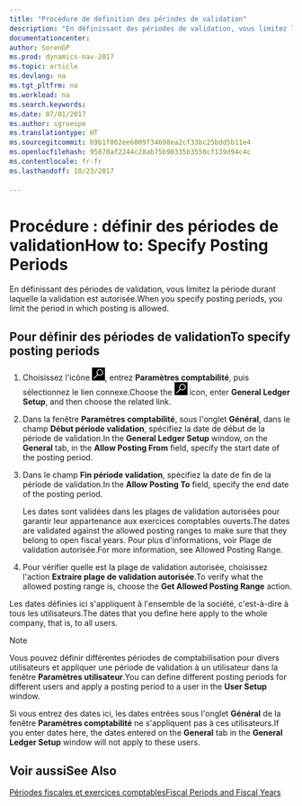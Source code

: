 ```yaml
---
title: "Procédure de définition des périodes de validation"
description: "En définissant des périodes de validation, vous limitez la période durant laquelle la validation est autorisée."
documentationcenter: 
author: SorenGP
ms.prod: dynamics-nav-2017
ms.topic: article
ms.devlang: na
ms.tgt_pltfrm: na
ms.workload: na
ms.search.keywords: 
ms.date: 07/01/2017
ms.author: sgroespe
ms.translationtype: HT
ms.sourcegitcommit: b9b1f062ee6009f34698ea2cf33bc25bdd5b11e4
ms.openlocfilehash: 95870af2244c28ab75b98335b3550cf139d94c4c
ms.contentlocale: fr-fr
ms.lasthandoff: 10/23/2017

---
```

# <a name="how-to-specify-posting-periods"></a><span data-ttu-id="ad286-103">Procédure : définir des périodes de validation</span><span class="sxs-lookup"><span data-stu-id="ad286-103">How to: Specify Posting Periods</span></span>
<span data-ttu-id="ad286-104">En définissant des périodes de validation, vous limitez la période durant laquelle la validation est autorisée.</span><span class="sxs-lookup"><span data-stu-id="ad286-104">When you specify posting periods, you limit the period in which posting is allowed.</span></span>  

## <a name="to-specify-posting-periods"></a><span data-ttu-id="ad286-105">Pour définir des périodes de validation</span><span class="sxs-lookup"><span data-stu-id="ad286-105">To specify posting periods</span></span>  

1.  <span data-ttu-id="ad286-106">Choisissez l'icône ![Page ou état pour la recherche](../../media/ui-search/search_small.png "icône Page ou état pour la recherche"), entrez **Paramètres comptabilité**, puis sélectionnez le lien connexe.</span><span class="sxs-lookup"><span data-stu-id="ad286-106">Choose the ![Search for Page or Report](../../media/ui-search/search_small.png "Search for Page or Report icon") icon, enter **General Ledger Setup**, and then choose the related link.</span></span>  
2.  <span data-ttu-id="ad286-107">Dans la fenêtre **Paramètres comptabilité**, sous l'onglet **Général**, dans le champ **Début période validation**, spécifiez la date de début de la période de validation.</span><span class="sxs-lookup"><span data-stu-id="ad286-107">In the **General Ledger Setup** window, on the **General** tab, in the **Allow Posting From** field, specify the start date of the posting period.</span></span>  
3.  <span data-ttu-id="ad286-108">Dans le champ **Fin période validation**, spécifiez la date de fin de la période de validation.</span><span class="sxs-lookup"><span data-stu-id="ad286-108">In the **Allow Posting To** field, specify the end date of the posting period.</span></span>  

    <span data-ttu-id="ad286-109">Les dates sont validées dans les plages de validation autorisées pour garantir leur appartenance aux exercices comptables ouverts.</span><span class="sxs-lookup"><span data-stu-id="ad286-109">The dates are validated against the allowed posting ranges to make sure that they belong to open fiscal years.</span></span> <span data-ttu-id="ad286-110">Pour plus d'informations, voir Plage de validation autorisée.</span><span class="sxs-lookup"><span data-stu-id="ad286-110">For more information, see Allowed Posting Range.</span></span>  

4.  <span data-ttu-id="ad286-111">Pour vérifier quelle est la plage de validation autorisée, choisissez l'action **Extraire plage de validation autorisée**.</span><span class="sxs-lookup"><span data-stu-id="ad286-111">To verify what the allowed posting range is, choose the **Get Allowed Posting Range** action.</span></span>  

<span data-ttu-id="ad286-112">Les dates définies ici s'appliquent à l'ensemble de la société, c'est-à-dire à tous les utilisateurs.</span><span class="sxs-lookup"><span data-stu-id="ad286-112">The dates that you define here apply to the whole company, that is, to all users.</span></span>  

> [!NOTE]  
>  <span data-ttu-id="ad286-113">Vous pouvez définir différentes périodes de comptabilisation pour divers utilisateurs et appliquer une période de validation à un utilisateur dans la fenêtre **Paramètres utilisateur**.</span><span class="sxs-lookup"><span data-stu-id="ad286-113">You can define different posting periods for different users and apply a posting period to a user in the **User Setup** window.</span></span>

<span data-ttu-id="ad286-114">Si vous entrez des dates ici, les dates entrées sous l'onglet **Général** de la fenêtre **Paramètres comptabilité** ne s'appliquent pas à ces utilisateurs.</span><span class="sxs-lookup"><span data-stu-id="ad286-114">If you enter dates here, the dates entered on the **General** tab in the **General Ledger Setup** window will not apply to these users.</span></span>  

## <a name="see-also"></a><span data-ttu-id="ad286-115">Voir aussi</span><span class="sxs-lookup"><span data-stu-id="ad286-115">See Also</span></span>  
 [<span data-ttu-id="ad286-116">Périodes fiscales et exercices comptables</span><span class="sxs-lookup"><span data-stu-id="ad286-116">Fiscal Periods and Fiscal Years</span></span>](fiscal-periods-and-fiscal-years.md)

